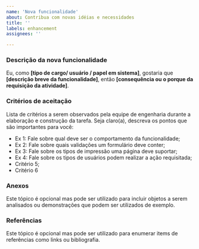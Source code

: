 ```yaml
---
name: 'Nova funcionalidade'
about: Contribua com novas idéias e necessidades
title: ''
labels: enhancement
assignees: ''

---
```


### Descrição da nova funcionalidade
Eu, como **[tipo de cargo/ usuário / papel em sistema]**, gostaria que **[descrição breve da funcionalidade]**, então **[consequência ou o porque da requisição da atividade]**.

### Critérios de aceitação

Lista de critérios a serem observados pela equipe de engenharia durante a elaboração e construção da tarefa. Seja claro(a), descreva os pontos que são importantes para você:
- Ex 1: Fale sobre qual deve ser o comportamento da funcionalidade;
- Ex 2: Fale sobre quais validações um formulário deve conter;
- Ex 3: Fale sobre os tipos de impressão uma página deve suportar;
- Ex 4: Fale sobre os tipos de usuários podem realizar a ação requisitada;
- Critério 5;
- Critério 6

### Anexos
Este tópico é opcional mas pode ser utilizado para incluir objetos a serem analisados ou demonstrações que podem ser utilizados de exemplo.

### Referências
Este tópico é opcional mas pode ser utilizado para enumerar items de referências como links ou bibliografia.